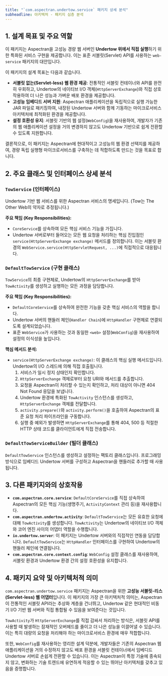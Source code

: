 ```yaml
---
title: "`com.aspectran.undertow.service` 패키지 상세 분석"
subheadline: 아키텍처 - 패키지 심층 분석
---
```


## 1. 설계 목표 및 주요 역할

이 패키지는 Aspectran을 고성능 경량 웹 서버인 **Undertow 위에서 직접 실행**하기 위한 특화된 서비스 구현을 제공합니다. 이는 표준 서블릿(Servlet) API를 사용하는 `web-service` 패키지의 대안입니다.

이 패키지의 설계 목표는 다음과 같습니다.

-   **서블릿 없는(Servlet-less) 웹 환경 제공**: 전통적인 서블릿 컨테이너와 API를 완전히 우회하고, Undertow의 네이티브 I/O 객체(`HttpServerExchange`)와 직접 상호작용하여 더 나은 성능과 가벼운 배포 환경을 제공합니다.
-   **고성능 임베디드 서버 지원**: Aspectran 애플리케이션을 독립적으로 실행 가능한 JAR 파일로 패키징하여, 내장된 Undertow 서버와 함께 기동하는 마이크로서비스 아키텍처에 최적화된 환경을 제공합니다.
-   **설정 호환성 유지**: 서블릿 기반의 웹 설정(`WebConfig`)을 재사용하여, 개발자가 기존의 웹 애플리케이션 설정을 거의 변경하지 않고도 Undertow 기반으로 쉽게 전환할 수 있도록 지원합니다.

결론적으로, 이 패키지는 Aspectran에 현대적이고 고성능의 웹 환경 선택지를 제공하여, 경량 독립 실행형 마이크로서비스를 구축하는 데 적합하도록 만드는 것을 목표로 합니다.

## 2. 주요 클래스 및 인터페이스 상세 분석

### `TowService` (인터페이스)

Undertow 기반 웹 서비스를 위한 Aspectran 서비스의 명세입니다. (Tow는 The Other Web의 약자로 추정됩니다.)

**주요 책임 (Key Responsibilities):**
-   `CoreService`를 상속하여 모든 핵심 서비스 기능을 가집니다.
-   Undertow 서버로부터 들어오는 모든 웹 요청을 처리하는 핵심 진입점인 `service(HttpServerExchange exchange)` 메서드를 정의합니다. 이는 서블릿 환경의 `WebService.service(HttpServletRequest, ...)`에 직접적으로 대응됩니다.

### `DefaultTowService` (구현 클래스)

`TowService`의 최종 구현체로, Undertow의 `HttpServerExchange`를 받아 `TowActivity`를 생성하고 실행하는 모든 과정을 담당합니다.

**주요 책임 (Key Responsibilities):**
-   `DefaultCoreService`를 상속하여 완전한 기능을 갖춘 핵심 서비스의 역할을 합니다.
-   Undertow 서버의 핸들러 체인(`Handler Chain`)에 `HttpHandler` 구현체로 연결되도록 설계되었습니다.
-   표준 `WebService`가 사용하는 것과 동일한 `<web>` 설정(`WebConfig`)을 재사용하여 설정의 이식성을 높입니다.

**핵심 메서드 분석:**
-   `service(HttpServerExchange exchange)`: 이 클래스의 핵심 실행 메서드입니다. Undertow의 I/O 스레드에 의해 직접 호출됩니다.
    1.  서비스가 일시 정지 상태인지 확인합니다.
    2.  `HttpServerExchange` 객체로부터 요청 URI와 메서드를 추출합니다.
    3.  요청을 Aspectran이 처리할 수 있는지 확인하고, 처리 대상이 아니면 404 Not Found 응답을 보냅니다.
    4.  Undertow 환경에 특화된 `TowActivity` 인스턴스를 생성하고, `HttpServerExchange` 객체를 전달합니다.
    5.  `activity.prepare()`와 `activity.perform()`을 호출하여 Aspectran의 표준 요청 처리 파이프라인을 구동합니다.
    6.  실행 중 예외가 발생하면 `HttpServerExchange`를 통해 404, 500 등 적절한 HTTP 상태 코드를 클라이언트에게 직접 전송합니다.

### `DefaultTowServiceBuilder` (빌더 클래스)

`DefaultTowService` 인스턴스를 생성하고 설정하는 팩토리 클래스입니다. 프로그래밍 방식으로 임베디드 Undertow 서버를 구성하고 Aspectran을 핸들러로 추가할 때 사용됩니다.

## 3. 다른 패키지와의 상호작용

-   **`com.aspectran.core.service`**: `DefaultCoreService`를 직접 상속하여 Aspectran의 모든 핵심 기능(생명주기, `ActivityContext` 관리 등)을 재사용합니다.
-   **`com.aspectran.undertow.activity`**: `DefaultTowService`는 모든 유효한 요청에 대해 `TowActivity`를 생성합니다. `TowActivity`는 Undertow의 네이티브 I/O 객체와 코어 엔진 사이의 어댑터 역할을 수행합니다.
-   **`io.undertow.server`**: 이 패키지는 Undertow 서버와의 직접적인 연동을 담당합니다. `DefaultTowService`는 `HttpHandler` 인터페이스를 구현하여 Undertow의 핸들러 체인에 연결됩니다.
-   **`com.aspectran.core.context.config`**: `WebConfig` 설정 클래스를 재사용하여, 서블릿 환경과 Undertow 환경 간의 설정 호환성을 유지합니다.

## 4. 패키지 요약 및 아키텍처적 의미

`com.aspectran.undertow.service` 패키지는 Aspectran을 위한 **고성능 서블릿-리스(Servlet-less) 웹 어댑터**입니다. 이 패키지의 가장 큰 아키텍처적 의미는, Aspectran이 전통적인 서블릿 API라는 추상화 계층을 건너뛰고, Undertow 같은 현대적인 비동기 I/O 기반 웹 서버와 직접 통합될 수 있음을 보여준다는 것입니다.

`TowActivity`가 `HttpServerExchange`를 직접 감싸서 처리하는 방식은, 서블릿 API를 사용할 때 발생하는 잠재적인 오버헤드를 줄이고 더 나은 성능을 이끌어낼 수 있습니다. 이는 특히 대량의 요청을 처리해야 하는 마이크로서비스 환경에 매우 적합합니다.

또한, `WebConfig`를 재사용하는 영리한 설계 덕분에, 개발자들은 기존의 Aspectran 웹 애플리케이션을 거의 수정하지 않고도 배포 환경을 서블릿 컨테이너에서 임베디드 Undertow 서버로 손쉽게 전환할 수 있습니다. 이는 Aspectran이 특정 기술에 종속되지 않고, 변화하는 기술 트렌드에 유연하게 적응할 수 있는 뛰어난 아키텍처를 갖추고 있음을 증명합니다.

